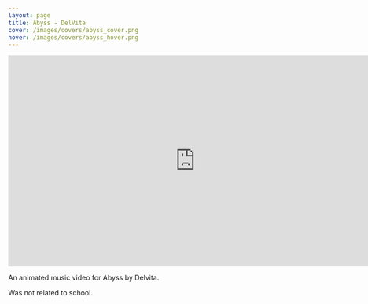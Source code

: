 ```yaml
---
layout: page
title: Abyss - DelVita
cover: /images/covers/abyss_cover.png
hover: /images/covers/abyss_hover.png
---
```

<iframe src="https://player.vimeo.com/video/273568822" width="760" height="430" frameborder="0" webkitallowfullscreen mozallowfullscreen allowfullscreen class="main-video"></iframe>

<div class= "textbox">
    <p>An animated music video for Abyss by Delvita.</p>
    <p>Was not related to school.</p>
</div>